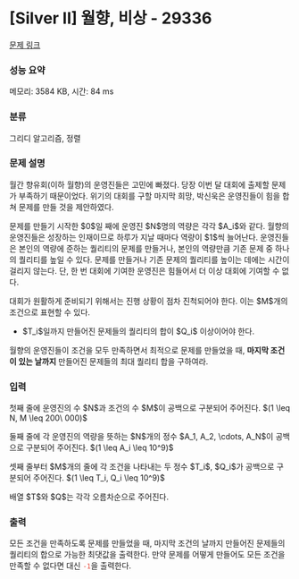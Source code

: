 # [Silver II] 월향, 비상 - 29336 

[문제 링크](https://www.acmicpc.net/problem/29336) 

### 성능 요약

메모리: 3584 KB, 시간: 84 ms

### 분류

그리디 알고리즘, 정렬

### 문제 설명

<p>월간 향유회(이하 월향)의 운영진들은 고민에 빠졌다. 당장 이번 달 대회에 출제할 문제가 부족하기 때문이었다. 위기의 대회를 구할 마지막 희망, 박신욱은 운영진들이 힘을 합쳐 문제를 만들 것을 제안하였다.</p>

<p>문제를 만들기 시작한 $0$일 째에 운영진 $N$명의 역량은 각각 $A_i$와 같다. 월향의 운영진들은 성장하는 인재이므로 하루가 지날 때마다 역량이 $1$씩 늘어난다. 운영진들은 본인의 역량에 준하는 퀄리티의 문제를 만들거나, 본인의 역량만큼 기존 문제 중 하나의 퀄리티를 높일 수 있다. 문제를 만들거나 기존 문제의 퀄리티를 높이는 데에는 시간이 걸리지 않는다. 단, 한 번 대회에 기여한 운영진은 힘들어서 더 이상 대회에 기여할 수 없다.</p>

<p>대회가 원활하게 준비되기 위해서는 진행 상황이 점차 진척되어야 한다. 이는 $M$개의 조건으로 표현할 수 있다.</p>

<ul>
	<li>$T_i$일까지 만들어진 문제들의 퀄리티의 합이 $Q_i$ 이상이어야 한다.</li>
</ul>

<p>월향의 운영진들이 조건을 모두 만족하면서 최적으로 문제를 만들었을 때, <strong>마지막 조건이 있는 날까지</strong> 만들어진 문제들의 최대 퀄리티 합을 구하여라.</p>

### 입력 

 <p>첫째 줄에 운영진의 수 $N$과 조건의 수 $M$이 공백으로 구분되어 주어진다. $(1 \leq N, M \leq 200\ 000)$</p>

<p>둘째 줄에 각 운영진의 역량을 뜻하는 $N$개의 정수 $A_1, A_2, \cdots, A_N$이 공백으로 구분되어 주어진다. $(1 \leq A_i \leq 10^9)$</p>

<p>셋째 줄부터 $M$개의 줄에 각 조건을 나타내는 두 정수 $T_i$, $Q_i$가 공백으로 구분되어 주어진다. $(1 \leq T_i, Q_i \leq 10^9)$</p>

<p>배열 $T$와 $Q$는 각각 오름차순으로 주어진다.</p>

### 출력 

 <p>모든 조건을 만족하도록 문제를 만들었을 때, 마지막 조건의 날까지 만들어진 문제들의 퀄리티의 합으로 가능한 최댓값을 출력한다. 만약 문제를 어떻게 만들어도 모든 조건을 만족할 수 없다면 대신 <code><span style="color:#e74c3c;">-1</span></code>을 출력한다.</p>

